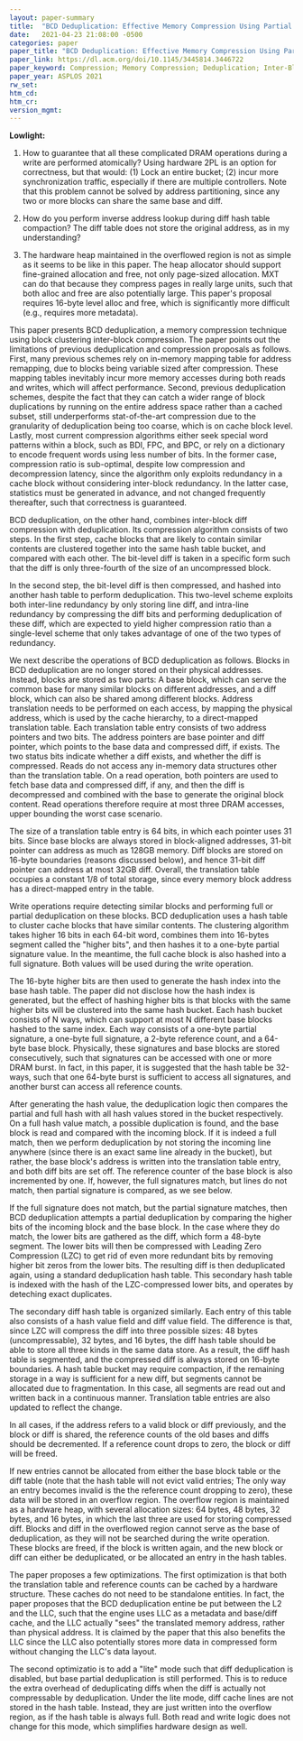 ```yaml
---
layout: paper-summary
title:  "BCD Deduplication: Effective Memory Compression Using Partial Cache-Line Deduplication"
date:   2021-04-23 21:08:00 -0500
categories: paper
paper_title: "BCD Deduplication: Effective Memory Compression Using Partial Cache-Line Deduplication"
paper_link: https://dl.acm.org/doi/10.1145/3445814.3446722
paper_keyword: Compression; Memory Compression; Deduplication; Inter-Block Compression
paper_year: ASPLOS 2021
rw_set:
htm_cd:
htm_cr:
version_mgmt:
---
```


**Lowlight:**

1. How to guarantee that all these complicated DRAM operations during a write are performed atomically?
   Using hardware 2PL is an option for correctness, but that would: (1) Lock an entire bucket; 
   (2) incur more synchronization traffic, especially if there are multiple controllers. Note that this
   problem cannot be solved by address partitioning, since any two or more blocks can share the same
   base and diff. 

2. How do you perform inverse address lookup during diff hash table compaction? The diff table does not store 
   the original address, as in my understanding?

3. The hardware heap maintained in the overflowed region is not as simple as it seems to be like in this paper.
   The heap allocator should support fine-grained allocation and free, not only page-sized allocation.
   MXT can do that because they compress pages in really large units, such that both alloc and free are also
   potentially large. This paper's proposal requires 16-byte level alloc and free, which is significantly more 
   difficult (e.g., requires more metadata).

This paper presents BCD deduplication, a memory compression technique using block clustering inter-block compression.
The paper points out the limitations of previous deduplication and compression proposals as follows.
First, many previous schemes rely on in-memory mapping table for address remapping, due to blocks being 
variable sized after compression. These mapping tables inevitably incur more memory accesses during both reads
and writes, which will affect performance. 
Second, previous deduplication schemes, despite the fact that they can catch a wider range of block duplications
by running on the entire address space rather than a cached subset, still underperforms stat-of-the-art compression 
due to the granularity of deduplication being too coarse, which is on cache block level.
Lastly, most current compression algorithms either seek special word patterns within a block, such as BDI, FPC, 
and BPC, or rely on a dictionary to encode frequent words using less number of bits. In the former case, 
compression ratio is sub-optimal, despite low compression and decompression latency, since the algorithm only
exploits redundancy in a cache block without considering inter-block redundancy. In the latter case, statistics must
be generated in advance, and not changed frequently thereafter, such that correctness is guaranteed.

BCD deduplication, on the other hand, combines inter-block diff compression with deduplication. Its compression
algorithm consists of two steps. In the first step, cache blocks that are likely to contain similar contents are
clustered together into the same hash table bucket, and compared with each other. The bit-level diff is taken
in a specific form such that the diff is only three-fourth of the size of an uncompressed block.

In the second step, the bit-level diff is then compressed, and hashed into another hash table to perform deduplication. 
This two-level scheme exploits both inter-line redundancy by only storing line diff, and intra-line redundancy
by compressing the diff bits and performing deduplication of these diff, which are expected to yield higher
compression ratio than a single-level scheme that only takes advantage of one of the two types of redundancy. 

We next describe the operations of BCD deduplication as follows. 
Blocks in BCD deduplication are no longer stored on their physical addresses. Instead, blocks are stored as
two parts: A base block, which can serve the common base for many similar blocks on different addresses, and a 
diff block, which can also be shared among different blocks. 
Address translation needs to be performed on each access, by mapping the physical address, which is used by the 
cache hierarchy, to a direct-mapped translation table. Each translation table entry consists of two address pointers 
and two bits.
The address pointers are base pointer and diff pointer, which points to the base data and compressed diff, if
exists. The two status bits indicate whether a diff exists, and whether the diff is compressed.
Reads do not access any in-memory data structures other than the translation table. 
On a read operation, both pointers are used to fetch base data and compressed diff, if any, and then the diff
is decompressed and combined with the base to generate the original block content. 
Read operations therefore require at most three DRAM accesses, upper bounding the worst case scenario.

The size of a translation table entry is 64 bits, in which each pointer uses 31 bits. Since base blocks are always 
stored in block-aligned addresses, 31-bit pointer can address as much as 128GB memory. Diff blocks are stored 
on 16-byte boundaries (reasons discussed below), and hence 31-bit diff pointer can address at most 32GB diff.
Overall, the translation table occupies a constant 1/8 of total storage, since every memory block address has a 
direct-mapped entry in the table.

Write operations require detecting similar blocks and performing full or partial deduplication on these blocks.
BCD deduplication uses a hash table to cluster cache blocks that have similar contents. 
The clustering algorithm takes higher 16 bits in each 64-bit word, combines them into 16-bytes 
segment called the "higher bits", and then hashes it to a one-byte partial signature value. In the meantime, the full
cache block is also hashed into a full signature. Both values will be used during the write operation.

The 16-byte higher bits are then used to generate the hash index into the base hash table. The paper did not disclose
how the hash index is generated, but the effect of hashing higher bits is that blocks with the same higher bits
will be clustered into the same hash bucket. 
Each hash bucket consists of N ways, which can support at most N different base blocks hashed to the same index. 
Each way consists of a one-byte partial signature, a one-byte full signature, a 2-byte reference count, and a 64-byte 
base block.
Physically, these signatures and base blocks are stored consecutively, such that signatures can be accessed with
one or more DRAM burst. In fact, in this paper, it is suggested that the hash table be 32-ways, such that one 64-byte 
burst is sufficient to access all signatures, and another burst can access all reference counts.

After generating the hash value, the deduplication logic then compares the partial and full hash with all hash
values stored in the bucket respectively. On a full hash value match, a possible duplication is found, and the 
base block is read and compared with the incoming block. If it is indeed a full match, then we perform deduplication
by not storing the incoming line anywhere (since there is an exact same line already in the bucket), but rather,
the base block's address is written into the translation table entry, and both diff bits are set off.
The reference counter of the base block is also incremented by one.
If, however, the full signatures match, but lines do not match, then partial signature is compared, as we see below.
 
If the full signature does not match, but the partial signature matches, then BCD deduplication attempts a partial
deduplication by comparing the higher bits of the incoming block and the base block. In the case where they do match,
the lower bits are gathered as the diff, which form a 48-byte segment. The lower bits will then be compressed with
Leading Zero Compression (LZC) to get rid of even more redundant bits by removing higher bit zeros from the lower
bits. The resulting diff is then deduplicated again, using a standard deduplication hash table. This secondary hash
table is indexed with the hash of the LZC-compressed lower bits, and operates by deteching exact duplicates. 

The secondary diff hash table is organized similarly. Each entry of this table also consists of a hash value field and 
diff value field. The difference is that, since LZC will compress the diff into three possible sizes: 48 bytes 
(uncompressable), 32 bytes, and 16 bytes, the diff hash table should be able to store all three kinds in the 
same data store. As a result, the diff hash table is segmented, and the compressed diff is always stored on 16-byte 
boundaries. A hash table bucket may require compaction, if the remaining storage in a way is sufficient for a
new diff, but segments cannot be allocated due to fragmentation. In this case, all segments are read out and written
back in a continuous manner. Translation table entries are also updated to reflect the change.

In all cases, if the address refers to a valid block or diff previously, and the block or diff is shared, the reference
counts of the old bases and diffs should be decremented. If a reference count drops to zero, the block or diff will be
freed.

If new entries cannot be allocated from either the base block table or the diff table (note that the hash table
will not evict valid entries; The only way an entry becomes invalid is the the reference count dropping to zero), 
these data will be stored in an overflow region. The overflow region is maintained as a hardware heap, with several
allocation sizes: 64 bytes, 48 bytes, 32 bytes, and 16 bytes, in which the last three are used for storing compressed
diff. Blocks and diff in the overflowed region cannot serve as the base of deduplication, as they will not be searched
during the write operation. These blocks are freed, if the block is written again, and the new block or diff can 
either be deduplicated, or be allocated an entry in the hash tables.

The paper proposes a few optimizations. The first optimization is that both the translation table and reference 
counts can be cached by a hardware structure. These caches do not need to be standalone entities. In fact, the
paper proposes that the BCD deduplication entine be put between the L2 and the LLC, such that the engine uses 
LLC as a metadata and base/diff cache, and the LLC actually "sees" the translated memory address, rather than
physical address. It is claimed by the paper that this also benefits the LLC since the LLC
also potentially stores more data in compressed form without changing the LLC's data layout.

The second optimizatio is to add a "lite" mode such that diff deduplication is disabled, but base partial deduplication
is still performed. This is to reduce the extra overhead of deduplicating diffs when the diff is actually not 
compressable by deduplication. Under the lite mode, diff cache lines are not stored in the hash table. Instead,
they are just written into the overflow region, as if the hash table is always full. Both read and write logic
does not change for this mode, which simplifies hardware design as well.
